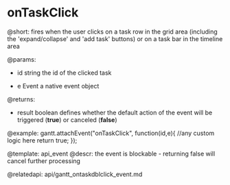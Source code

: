 onTaskClick
=============
@short:
 fires when the user clicks on a task row in the grid area (including the 'expand/collapse' and 'add task' buttons) or on a task bar in the timeline area
	

@params:
- id			string				the id of the clicked task
* e				Event				a native event object

@returns:  
- result     boolean       defines whether the default action of the event will be triggered (<b>true</b>) or canceled (<b>false</b>) 


@example:
gantt.attachEvent("onTaskClick", function(id,e){
    //any custom logic here
    return true;
});

@template:	api_event
@descr:
the event is blockable - returning false will cancel further processing

@relatedapi:
	api/gantt_ontaskdblclick_event.md